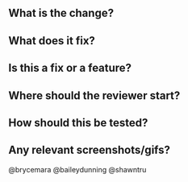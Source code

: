## What is the change?

## What does it fix?

## Is this a fix or a feature?

## Where should the reviewer start?

## How should this be tested?

## Any relevant screenshots/gifs?


@brycemara @baileydunning @shawntru
